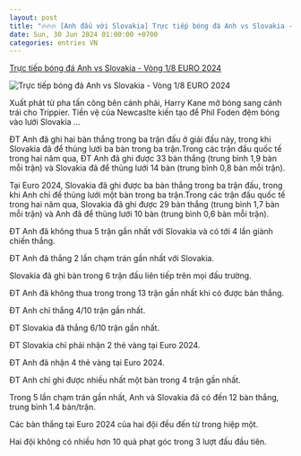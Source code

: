 ```yaml
---
layout: post
title: "🔥🔥🔥 [Anh đấu với Slovakia] Trực tiếp bóng đá Anh vs Slovakia - Vòng 1/8 EURO 2024"
date: Sun, 30 Jun 2024 01:00:00 +0700
categories: entries VN
---
```

[Trực tiếp bóng đá Anh vs Slovakia - Vòng 1/8 EURO 2024](https://vietnamnet.vn/truc-tiep-bong-da-anh-vs-slovakia-vong-1-8-euro-2024-2296848.html)

![Trực tiếp bóng đá Anh vs Slovakia - Vòng 1/8 EURO 2024](https://static-images.vnncdn.net/vps_images_publish/000001/000003/2024/6/30/8-euro-2024-1383.jpg?width=0&s=jbniIyYZmGruiVC_V9RGdQ)

Xuất phát từ pha tấn công bên cánh phải, Harry Kane mở bóng sang cánh trái cho Trippier. Tiền vệ của Newcaslte kiến tạo để Phil Foden đệm bóng vào lưới Slovakia ...

ĐT Anh đã ghi hai bàn thắng trong ba trận đấu ở giải đấu này, trong khi Slovakia đã để thủng lưới ba bàn trong ba trận.Trong các trận đấu quốc tế trong hai năm qua, ĐT Anh đã ghi được 33 bàn thắng (trung bình 1,9 bàn mỗi trận) và Slovakia đã để thủng lưới 14 bàn (trung bình 0,8 bàn mỗi trận).

Tại Euro 2024, Slovakia đã ghi được ba bàn thắng trong ba trận đấu, trong khi Anh chỉ để thủng lưới một bàn trong ba trận.Trong các trận đấu quốc tế trong hai năm qua, Slovakia đã ghi được 29 bàn thắng (trung bình 1,7 bàn mỗi trận) và Anh đã để thủng lưới 10 bàn (trung bình 0,6 bàn mỗi trận).

ĐT Anh đã không thua 5 trận gần nhất với Slovakia và có tới 4 lần giành chiến thắng.

ĐT Anh đã thắng 2 lần chạm trán gần nhất với Slovakia.

Slovakia đã ghi bàn trong 6 trận đấu liên tiếp trên mọi đấu trường.

ĐT Anh đã không thua trong trong 13 trận gần nhất khi có được bàn thắng.

ĐT Anh chỉ thắng 4/10 trận gần nhất.

ĐT Slovakia đã thắng 6/10 trận gần nhất.

ĐT Slovakia chỉ phải nhận 2 thẻ vàng tại Euro 2024.

ĐT Anh đã nhận 4 thẻ vàng tại Euro 2024.

ĐT Anh chỉ ghi được nhiều nhất một bàn trong 4 trận gần nhất.

Trong 5 lần chạm trán gần nhất, Anh và Slovakia đã có đến 12 bàn thắng, trung bình 1.4 bàn/trận.

Các bàn thắng tại Euro 2024 của hai đội đều đến từ trong hiệp một.

Hai đội không có nhiều hơn 10 quả phạt góc trong 3 lượt đấu đầu tiên.

